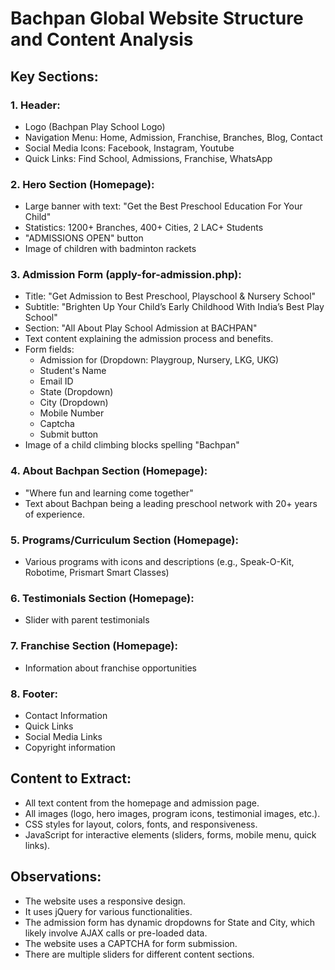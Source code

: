 # Bachpan Global Website Structure and Content Analysis

## Key Sections:

### 1. Header:
- Logo (Bachpan Play School Logo)
- Navigation Menu: Home, Admission, Franchise, Branches, Blog, Contact
- Social Media Icons: Facebook, Instagram, Youtube
- Quick Links: Find School, Admissions, Franchise, WhatsApp

### 2. Hero Section (Homepage):
- Large banner with text: "Get the Best Preschool Education For Your Child"
- Statistics: 1200+ Branches, 400+ Cities, 2 LAC+ Students
- "ADMISSIONS OPEN" button
- Image of children with badminton rackets

### 3. Admission Form (apply-for-admission.php):
- Title: "Get Admission to Best Preschool, Playschool & Nursery School"
- Subtitle: "Brighten Up Your Child’s Early Childhood With India’s Best Play School"
- Section: "All About Play School Admission at BACHPAN"
- Text content explaining the admission process and benefits.
- Form fields:
    - Admission for (Dropdown: Playgroup, Nursery, LKG, UKG)
    - Student's Name
    - Email ID
    - State (Dropdown)
    - City (Dropdown)
    - Mobile Number
    - Captcha
    - Submit button
- Image of a child climbing blocks spelling "Bachpan"

### 4. About Bachpan Section (Homepage):
- "Where fun and learning come together"
- Text about Bachpan being a leading preschool network with 20+ years of experience.

### 5. Programs/Curriculum Section (Homepage):
- Various programs with icons and descriptions (e.g., Speak-O-Kit, Robotime, Prismart Smart Classes)

### 6. Testimonials Section (Homepage):
- Slider with parent testimonials

### 7. Franchise Section (Homepage):
- Information about franchise opportunities

### 8. Footer:
- Contact Information
- Quick Links
- Social Media Links
- Copyright information

## Content to Extract:
- All text content from the homepage and admission page.
- All images (logo, hero images, program icons, testimonial images, etc.).
- CSS styles for layout, colors, fonts, and responsiveness.
- JavaScript for interactive elements (sliders, forms, mobile menu, quick links).

## Observations:
- The website uses a responsive design.
- It uses jQuery for various functionalities.
- The admission form has dynamic dropdowns for State and City, which likely involve AJAX calls or pre-loaded data.
- The website uses a CAPTCHA for form submission.
- There are multiple sliders for different content sections.


